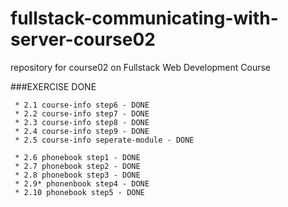 # fullstack-communicating-with-server-course02
repository for course02 on Fullstack Web Development Course


###EXERCISE DONE

```
 * 2.1 course-info step6 - DONE
 * 2.2 course-info step7 - DONE
 * 2.3 course-info step8 - DONE
 * 2.4 course-info step9 - DONE
 * 2.5 course-info seperate-module - DONE

 * 2.6 phonebook step1 - DONE
 * 2.7 phonebook step2 - DONE
 * 2.8 phonebook step3 - DONE
 * 2.9* phonenbook step4 - DONE
 * 2.10 phonebook step5 - DONE
```